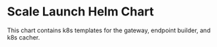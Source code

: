 # Scale Launch Helm Chart

This chart contains k8s templates for the gateway, endpoint builder, and k8s cacher.
